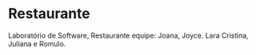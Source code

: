 # Restaurante
 Laboratório de Software, Restaurante
 equipe: Joana, Joyce. Lara Cristina, Juliana e Romulo.
